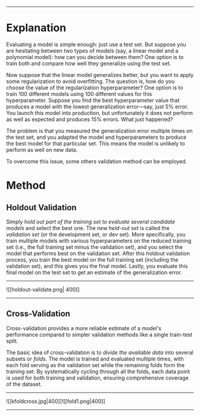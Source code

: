 ----

# Explanation

Evaluating a model is simple enough: just use a test set. But suppose you are hesitating between two types of models (say, a linear model and a polynomial model): how
can you decide between them? One option is to train both and compare how well
they generalize using the test set.

Now suppose that the linear model generalizes better, but you want to apply some
regularization to avoid overfitting. The question is, how do you choose the value of
the regularization hyperparameter? One option is to train 100 different models using
100 different values for this hyperparameter. Suppose you find the best hyperparameter value that produces a model with the lowest generalization error—say, just 5%
error. You launch this model into production, but unfortunately it does not perform
as well as expected and produces 15% errors. What just happened?

The problem is that you measured the generalization error multiple times on the test
set, and you adapted the model and hyperparameters to produce the best model for
that particular set. This means the model is unlikely to perform as well on new data.

To overcome this issue, some others validation method can be employed.

# Method
## Holdout Validation
Simply *hold out part of the training set to evaluate several candidate models* and select the best one. The *new held-out set* is called the *validation set* (or the development set, or dev set). More specifically, you train multiple models with various hyperparameters on the reduced training set (i.e., the full training set minus the validation set), and you select the model that performs best on the validation set. After this holdout validation process, you train the best model on the full training set (including the validation set), and this gives you the final model. Lastly, you evaluate
this final model on the test set to get an estimate of the generalization error.

----

![[holdout-validate.png| 400]]

----

## Cross-Validation
Cross-validation provides a more reliable estimate of a model's performance compared to simpler validation methods like a single train-test split.

The basic idea of cross-validation is to *divide the available data* into several subsets or *folds*. The model is trained and evaluated multiple times, with each fold serving as the validation set while the remaining folds form the training set. By systematically cycling through all the folds, each data point is used for both training and validation, ensuring comprehensive coverage of the dataset.

----


![[kfoldcross.jpg|400]]![[fold1.png|400]]

----
